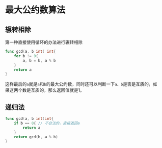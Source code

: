 # 最大公约数算法

## 辗转相除

第一种直接使用循环的办法进行辗转相除

```go
func gcd(a, b int) int{
    for b != 0{
        a, b = b, a % b 
    }
    return a
}
```

这样最后的`a`就是`a`和`b`的最大公约数，同时还可以判断一下`a、b`是否是互质的，如果这两个数是互质的，那么返回值就是1。



## 递归法

```go
func gcd(a, b int)int{
    if b == 0{ // 不合法的，直接返回a
        return a
    }
    return gcd(b, a % b)
}
```

